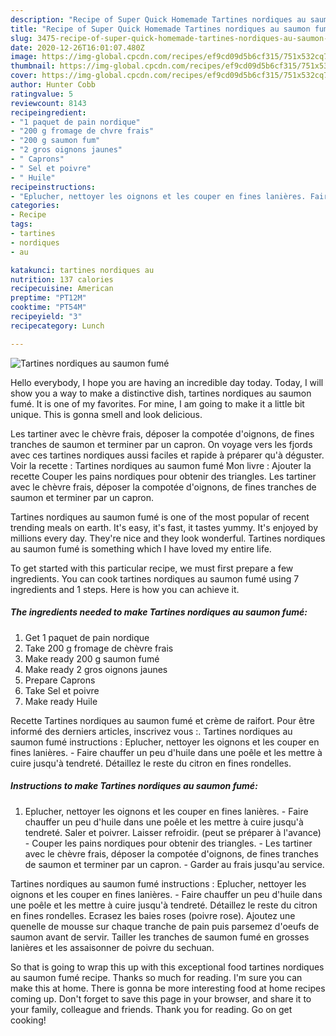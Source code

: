```yaml
---
description: "Recipe of Super Quick Homemade Tartines nordiques au saumon fumé"
title: "Recipe of Super Quick Homemade Tartines nordiques au saumon fumé"
slug: 3475-recipe-of-super-quick-homemade-tartines-nordiques-au-saumon-fume
date: 2020-12-26T16:01:07.480Z
image: https://img-global.cpcdn.com/recipes/ef9cd09d5b6cf315/751x532cq70/tartines-nordiques-au-saumon-fume-photo-principale-de-la-recette.jpg
thumbnail: https://img-global.cpcdn.com/recipes/ef9cd09d5b6cf315/751x532cq70/tartines-nordiques-au-saumon-fume-photo-principale-de-la-recette.jpg
cover: https://img-global.cpcdn.com/recipes/ef9cd09d5b6cf315/751x532cq70/tartines-nordiques-au-saumon-fume-photo-principale-de-la-recette.jpg
author: Hunter Cobb
ratingvalue: 5
reviewcount: 8143
recipeingredient:
- "1 paquet de pain nordique"
- "200 g fromage de chvre frais"
- "200 g saumon fum"
- "2 gros oignons jaunes"
- " Caprons"
- " Sel et poivre"
- " Huile"
recipeinstructions:
- "Eplucher, nettoyer les oignons et les couper en fines lanières. Faire chauffer un peu d&#39;huile dans une poêle et les mettre à cuire jusqu&#39;à tendreté. Saler et poivrer. Laisser refroidir. (peut se préparer à l&#39;avance) Couper les pains nordiques pour obtenir des triangles. Les tartiner avec le chèvre frais, déposer la compotée d&#39;oignons, de fines tranches de saumon et terminer par un capron. Garder au frais jusqu&#39;au service."
categories:
- Recipe
tags:
- tartines
- nordiques
- au

katakunci: tartines nordiques au 
nutrition: 137 calories
recipecuisine: American
preptime: "PT12M"
cooktime: "PT54M"
recipeyield: "3"
recipecategory: Lunch

---
```



![Tartines nordiques au saumon fumé](https://img-global.cpcdn.com/recipes/ef9cd09d5b6cf315/751x532cq70/tartines-nordiques-au-saumon-fume-photo-principale-de-la-recette.jpg)

Hello everybody, I hope you are having an incredible day today. Today, I will show you a way to make a distinctive dish, tartines nordiques au saumon fumé. It is one of my favorites. For mine, I am going to make it a little bit unique. This is gonna smell and look delicious.

Les tartiner avec le chèvre frais, déposer la compotée d&#39;oignons, de fines tranches de saumon et terminer par un capron. On voyage vers les fjords avec ces tartines nordiques aussi faciles et rapide à préparer qu&#39;à déguster. Voir la recette : Tartines nordiques au saumon fumé Mon livre : Ajouter la recette Couper les pains nordiques pour obtenir des triangles. Les tartiner avec le chèvre frais, déposer la compotée d&#39;oignons, de fines tranches de saumon et terminer par un capron.

Tartines nordiques au saumon fumé is one of the most popular of recent trending meals on earth. It's easy, it's fast, it tastes yummy. It's enjoyed by millions every day. They're nice and they look wonderful. Tartines nordiques au saumon fumé is something which I have loved my entire life.


To get started with this particular recipe, we must first prepare a few ingredients. You can cook tartines nordiques au saumon fumé using 7 ingredients and 1 steps. Here is how you can achieve it.

<!--inarticleads1-->

##### The ingredients needed to make Tartines nordiques au saumon fumé:

1. Get 1 paquet de pain nordique
1. Take 200 g fromage de chèvre frais
1. Make ready 200 g saumon fumé
1. Make ready 2 gros oignons jaunes
1. Prepare  Caprons
1. Take  Sel et poivre
1. Make ready  Huile


Recette Tartines nordiques au saumon fumé et crème de raifort. Pour être informé des derniers articles, inscrivez vous :. Tartines nordiques au saumon fumé instructions : Eplucher, nettoyer les oignons et les couper en fines lanières. - Faire chauffer un peu d&#39;huile dans une poêle et les mettre à cuire jusqu&#39;à tendreté. Détaillez le reste du citron en fines rondelles. 

<!--inarticleads2-->

##### Instructions to make Tartines nordiques au saumon fumé:

1. Eplucher, nettoyer les oignons et les couper en fines lanières. - Faire chauffer un peu d&#39;huile dans une poêle et les mettre à cuire jusqu&#39;à tendreté. Saler et poivrer. Laisser refroidir. (peut se préparer à l&#39;avance) - Couper les pains nordiques pour obtenir des triangles. - Les tartiner avec le chèvre frais, déposer la compotée d&#39;oignons, de fines tranches de saumon et terminer par un capron. - Garder au frais jusqu&#39;au service.


Tartines nordiques au saumon fumé instructions : Eplucher, nettoyer les oignons et les couper en fines lanières. - Faire chauffer un peu d&#39;huile dans une poêle et les mettre à cuire jusqu&#39;à tendreté. Détaillez le reste du citron en fines rondelles. Ecrasez les baies roses (poivre rose). Ajoutez une quenelle de mousse sur chaque tranche de pain puis parsemez d&#39;oeufs de saumon avant de servir. Tailler les tranches de saumon fumé en grosses lanières et les assaisonner de poivre du sechuan. 

So that is going to wrap this up with this exceptional food tartines nordiques au saumon fumé recipe. Thanks so much for reading. I'm sure you can make this at home. There is gonna be more interesting food at home recipes coming up. Don't forget to save this page in your browser, and share it to your family, colleague and friends. Thank you for reading. Go on get cooking!
